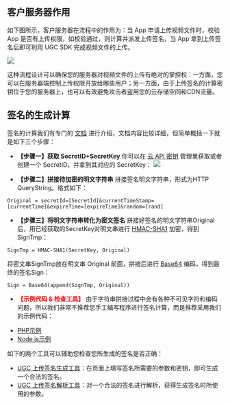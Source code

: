 ## 客户服务器作用

如下图所示，客户服务器在流程中的作用为：当 App 申请上传视频文件时，校验 App 是否有上传权限，如校验通过，则计算并派发上传签名，当 App 拿到上传签名后即可利用 UGC SDK 完成视频文件的上传。

![](http://imgcache.tce.fsphere.cn/static/mc.qcloudimg.com/static/img/9c1893434805c80c44684207d47e4ab1/image.jpg)

这种流程设计可以确保您的服务器对视频文件的上传有绝对的掌控权：一方面，您可以在服务器端控制上传权限开放给哪些用户；另一方面，由于上传签名的计算密钥位于您的服务器上，也可以有效避免攻击者盗用您的云存储空间和CDN流量。


## 签名的生成计算

签名的计算我们有专门的 [文档](http://tce.fsphere.cn/document/product/266/9221) 进行介绍，文档内容比较详细，但简单概括一下就是如下三个步骤：

- **【步骤一】获取 SecretID+SecretKey**
你可以在 [云 API 密钥](http://console.tce.fsphere.cn/capi) 管理里获取或者创建一个 SecretID，并拿到其对应的 SecretKey：
![](http://imgcache.tce.fsphere.cn/static/mc.qcloudimg.com/static/img/23f95aaa97adf3eeae3bf90470fe5122/image.png)

- **【步骤二】拼接待加密的明文字符串**
拼接签名明文字符串，形式为HTTP QueryString。格式如下：
```
Original = secretId=[SecretId]&currentTimeStamp=[currentTime]&expireTime=[expireTime]&random=[rand]
```

- **【步骤三】将明文字符串转化为密文签名**
拼接好签名的明文字符串Original后，用已经获取的SecretKey对明文串进行 [HMAC-SHA1](https://www.ietf.org/rfc/rfc2104.txt) 加密，得到SignTmp：
```
SignTmp = HMAC-SHA1(SecretKey, Original) 
```

 将密文串SignTmp放在明文串 Original 前面，拼接后进行 [Base64](https://tools.ietf.org/html/rfc4648) 编码，得到最终的签名Sign：
```
Sign = Base64(append(SignTmp, Original)) 
```

-  **<font color='red'>【示例代码 & 检查工具】</font>**
由于字符串拼接过程中会有各种不可见字符和编码问题，所以我们非常不推荐您手工编写程序进行签名计算，而是推荐采用我们的示例代码：
  + [PHP示例](/document/product/266/7906)
  + [Node.js示例](/document/product/266/7905)

 如下的两个工具可以辅助您检查您所生成的签名是否正确：
 + [UGC 上传签名生成工具](https://video.qcloud.com/signature/ugcgenerate.html)：在页面上填写签名所需要的参数和密钥，即可生成一个合法的签名。
 + [UGC 上传签名解析工具](https://video.qcloud.com/signature/ugcdecode.html)：对一个合法的签名进行解析，获得生成签名时所使用的参数。
